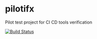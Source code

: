 # pilotifx
Pilot test project for CI CD tools verification

[![Build Status](https://travis-ci.org/jaenrig/pilotifx.svg?branch=master)](https://travis-ci.org/jaenrig/pilotifx)